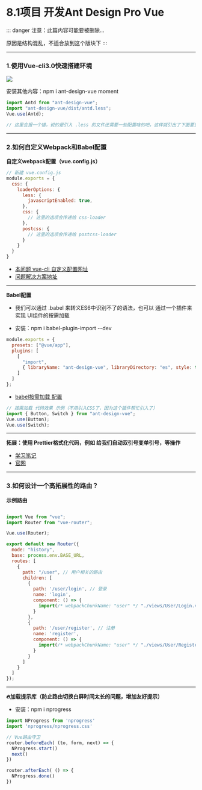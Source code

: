 # 8.1项目 开发Ant Design Pro Vue

::: danger
注意：此篇内容可能要被删除...

原因是结构混乱，不适合放到这个版块下
:::

---

### 1.使用Vue-cli3.0快速搭建环境

<img src="https://itzkp-1253302184.cos.ap-beijing.myqcloud.com/notes/2.notes/5.MVVM%E6%A1%86%E6%9E%B6%EF%BC%88Vue%EF%BC%89/%E9%A1%B9%E7%9B%AE%E3%80%8Aant-design-vue-pro%E3%80%8B/1.Vuecli%E9%85%8D%E7%BD%AE.png" />

安装其他内容：npm i ant-design-vue moment

```js
import Antd from "ant-design-vue";
import "ant-design-vue/dist/antd.less";
Vue.use(Antd);

// 这里会报一个错，说的是引入 .less 的文件还需要一些配置啥的吧，这样就引出了下面要整的 自定义webpack配置
```

---

### 2.如何自定义Webpack和Babel配置

**自定义webpack配置（vue.config.js）**

```js
// 新建 vue.config.js
module.exports = {
  css: {
    loaderOptions: {
      less: {
        javascriptEnabled: true,
      },
      css: {
        // 这里的选项会传递给 css-loader
      },
      postcss: {
        // 这里的选项会传递给 postcss-loader
      }
    }
  }
}
```

- [本问题 vue-cli 自定义配置网址](https://cli.vuejs.org/zh/config/#css-loaderoptions)
- [问题解决方案地址](https://github.com/ant-design/ant-motion/issues/44)

---

**Babel配置**

- 我们可以通过 .babel 来转义ES6中识别不了的语法，也可以 通过一个插件来实现 UI组件的按需加载

- 安装：npm i babel-plugin-import --dev

```js
module.exports = {
  presets: ["@vue/app"],
  plugins: [
    [
      "import",
      { libraryName: "ant-design-vue", libraryDirectory: "es", style: true }
    ]
  ]
};

```

- [babel按需加载 配置](https://vue.ant.design/docs/vue/use-with-vue-cli-cn/)

```js
// 按需加载 代码效果 示例（不用引入CSS了，因为这个插件帮忙引入了）
import { Button, Switch } from "ant-design-vue";
Vue.use(Button);
Vue.use(Switch);

```

---

**拓展：使用 Prettier格式化代码，例如 给我们自动双引号变单引号，等操作**


- [学习笔记](https://www.jianshu.com/p/5f7dbffc257e)
- [官网](https://prettier.io/docs/en/options.html?spm=a2c4e.11153940.blogcont422690.11.5d0b5721zZ3CkZ)

---

### 3.如何设计一个高拓展性的路由？

**示例路由**

```js

import Vue from "vue";
import Router from "vue-router";

Vue.use(Router);

export default new Router({
  mode: "history",
  base: process.env.BASE_URL,
  routes: [
    {
      path: "/user", // 用户相关的路由
      children: [
        {
          path: '/user/login', // 登录
          name: 'login',
          component: () => {
            import(/* webpackChunkName: "user" */ "./views/User/Login.vue")
          }
        },
        {
          path: '/user/register', // 注册
          name: 'register',
          component: () => {
            import(/* webpackChunkName: "user" */ "./views/User/Register.vue")
          }
        }
      ]
    }
  ]
});

```

---

**🔥加载提示库（防止路由切换白屏时间太长的问题，增加友好提示）**

- 安装：npm i nprogress

```js
import NProgress from 'nprogress'
import 'nprogress/nprogress.css'

// Vue路由守卫
router.beforeEach( (to, form, next) => {
  NProgress.start()
  next()
})

router.afterEach( () => {
  NProgress.done()
})

```

